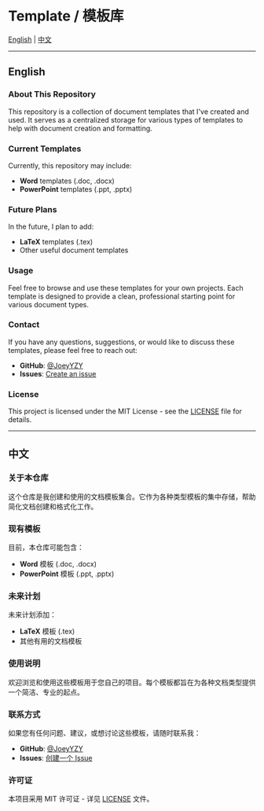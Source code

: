 # Template / 模板库

[English](#english) | [中文](#中文)

---

## English

### About This Repository

This repository is a collection of document templates that I've created and used. It serves as a centralized storage for various types of templates to help with document creation and formatting.

### Current Templates

Currently, this repository may include:
- **Word** templates (.doc, .docx)
- **PowerPoint** templates (.ppt, .pptx)

### Future Plans

In the future, I plan to add:
- **LaTeX** templates (.tex)
- Other useful document templates

### Usage

Feel free to browse and use these templates for your own projects. Each template is designed to provide a clean, professional starting point for various document types.

### Contact

If you have any questions, suggestions, or would like to discuss these templates, please feel free to reach out:

- **GitHub**: [@JoeyYZY](https://github.com/JoeyYZY)
- **Issues**: [Create an issue](https://github.com/JoeyYZY/template/issues)

### License

This project is licensed under the MIT License - see the [LICENSE](LICENSE) file for details.

---

## 中文

### 关于本仓库

这个仓库是我创建和使用的文档模板集合。它作为各种类型模板的集中存储，帮助简化文档创建和格式化工作。

### 现有模板

目前，本仓库可能包含：
- **Word** 模板 (.doc, .docx)
- **PowerPoint** 模板 (.ppt, .pptx)

### 未来计划

未来计划添加：
- **LaTeX** 模板 (.tex)
- 其他有用的文档模板

### 使用说明

欢迎浏览和使用这些模板用于您自己的项目。每个模板都旨在为各种文档类型提供一个简洁、专业的起点。

### 联系方式

如果您有任何问题、建议，或想讨论这些模板，请随时联系我：

- **GitHub**: [@JoeyYZY](https://github.com/JoeyYZY)
- **Issues**: [创建一个 Issue](https://github.com/JoeyYZY/template/issues)

### 许可证

本项目采用 MIT 许可证 - 详见 [LICENSE](LICENSE) 文件。
